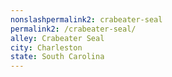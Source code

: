 ```yaml
---
﻿nonslashpermalink2: crabeater-seal
permalink2: /crabeater-seal/
alley: Crabeater Seal
city: Charleston
state: South Carolina
---
```

